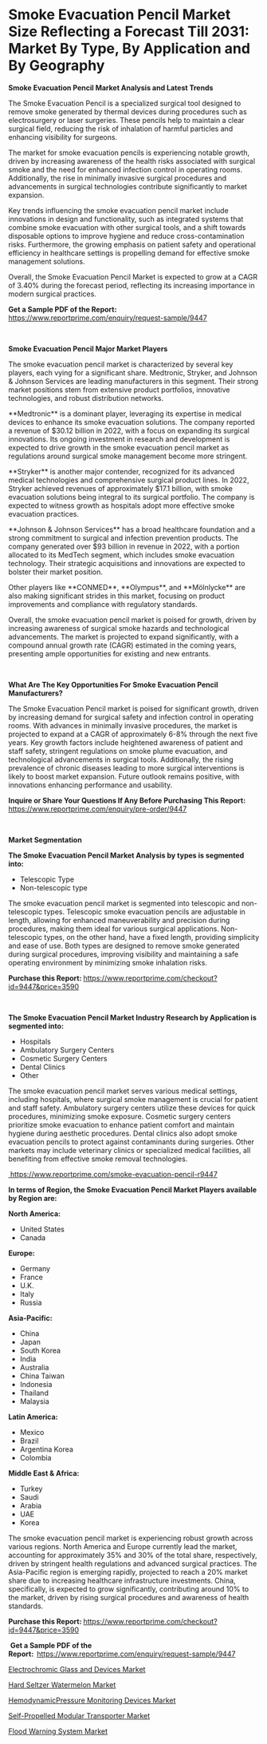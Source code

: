 <p><h1>Smoke Evacuation Pencil Market Size Reflecting a Forecast Till 2031: Market By Type, By Application and By Geography</h1></p><p><strong>Smoke Evacuation Pencil Market Analysis and Latest Trends</strong></p>
<p><p>The Smoke Evacuation Pencil is a specialized surgical tool designed to remove smoke generated by thermal devices during procedures such as electrosurgery or laser surgeries. These pencils help to maintain a clear surgical field, reducing the risk of inhalation of harmful particles and enhancing visibility for surgeons. </p><p>The market for smoke evacuation pencils is experiencing notable growth, driven by increasing awareness of the health risks associated with surgical smoke and the need for enhanced infection control in operating rooms. Additionally, the rise in minimally invasive surgical procedures and advancements in surgical technologies contribute significantly to market expansion. </p><p>Key trends influencing the smoke evacuation pencil market include innovations in design and functionality, such as integrated systems that combine smoke evacuation with other surgical tools, and a shift towards disposable options to improve hygiene and reduce cross-contamination risks. Furthermore, the growing emphasis on patient safety and operational efficiency in healthcare settings is propelling demand for effective smoke management solutions. </p><p>Overall, the Smoke Evacuation Pencil Market is expected to grow at a CAGR of 3.40% during the forecast period, reflecting its increasing importance in modern surgical practices.</p></p>
<p><strong>Get a Sample PDF of the Report:&nbsp;</strong> <a href="https://www.reportprime.com/enquiry/request-sample/9447">https://www.reportprime.com/enquiry/request-sample/9447</a></p>
<p>&nbsp;</p>
<p><strong>Smoke Evacuation Pencil Major Market Players</strong></p>
<p><p>The smoke evacuation pencil market is characterized by several key players, each vying for a significant share. Medtronic, Stryker, and Johnson & Johnson Services are leading manufacturers in this segment. Their strong market positions stem from extensive product portfolios, innovative technologies, and robust distribution networks.</p><p>**Medtronic** is a dominant player, leveraging its expertise in medical devices to enhance its smoke evacuation solutions. The company reported a revenue of $30.12 billion in 2022, with a focus on expanding its surgical innovations. Its ongoing investment in research and development is expected to drive growth in the smoke evacuation pencil market as regulations around surgical smoke management become more stringent.</p><p>**Stryker** is another major contender, recognized for its advanced medical technologies and comprehensive surgical product lines. In 2022, Stryker achieved revenues of approximately $17.1 billion, with smoke evacuation solutions being integral to its surgical portfolio. The company is expected to witness growth as hospitals adopt more effective smoke evacuation practices.</p><p>**Johnson & Johnson Services** has a broad healthcare foundation and a strong commitment to surgical and infection prevention products. The company generated over $93 billion in revenue in 2022, with a portion allocated to its MedTech segment, which includes smoke evacuation technology. Their strategic acquisitions and innovations are expected to bolster their market position.</p><p>Other players like **CONMED**, **Olympus**, and **Mölnlycke** are also making significant strides in this market, focusing on product improvements and compliance with regulatory standards.</p><p>Overall, the smoke evacuation pencil market is poised for growth, driven by increasing awareness of surgical smoke hazards and technological advancements. The market is projected to expand significantly, with a compound annual growth rate (CAGR) estimated in the coming years, presenting ample opportunities for existing and new entrants.</p></p>
<p>&nbsp;</p>
<p><strong>What Are The Key Opportunities For Smoke Evacuation Pencil Manufacturers?</strong></p>
<p><p>The Smoke Evacuation Pencil market is poised for significant growth, driven by increasing demand for surgical safety and infection control in operating rooms. With advances in minimally invasive procedures, the market is projected to expand at a CAGR of approximately 6-8% through the next five years. Key growth factors include heightened awareness of patient and staff safety, stringent regulations on smoke plume evacuation, and technological advancements in surgical tools. Additionally, the rising prevalence of chronic diseases leading to more surgical interventions is likely to boost market expansion. Future outlook remains positive, with innovations enhancing performance and usability.</p></p>
<p><strong>Inquire or Share Your Questions If Any Before Purchasing This Report:</strong> <a href="https://www.reportprime.com/enquiry/pre-order/9447">https://www.reportprime.com/enquiry/pre-order/9447</a></p>
<p>&nbsp;</p>
<p><strong>Market Segmentation</strong></p>
<p><strong>The Smoke Evacuation Pencil Market Analysis by types is segmented into:</strong></p>
<p><ul><li>Telescopic Type</li><li>Non-telescopic type</li></ul></p>
<p><p>The smoke evacuation pencil market is segmented into telescopic and non-telescopic types. Telescopic smoke evacuation pencils are adjustable in length, allowing for enhanced maneuverability and precision during procedures, making them ideal for various surgical applications. Non-telescopic types, on the other hand, have a fixed length, providing simplicity and ease of use. Both types are designed to remove smoke generated during surgical procedures, improving visibility and maintaining a safe operating environment by minimizing smoke inhalation risks.</p></p>
<p><strong>Purchase this Report:&nbsp;</strong><a href="https://www.reportprime.com/checkout?id=9447&price=3590">https://www.reportprime.com/checkout?id=9447&price=3590</a></p>
<p>&nbsp;</p>
<p><strong>The Smoke Evacuation Pencil Market Industry Research by Application is segmented into:</strong></p>
<p><ul><li>Hospitals</li><li>Ambulatory Surgery Centers</li><li>Cosmetic Surgery Centers</li><li>Dental Clinics</li><li>Other</li></ul></p>
<p><p>The smoke evacuation pencil market serves various medical settings, including hospitals, where surgical smoke management is crucial for patient and staff safety. Ambulatory surgery centers utilize these devices for quick procedures, minimizing smoke exposure. Cosmetic surgery centers prioritize smoke evacuation to enhance patient comfort and maintain hygiene during aesthetic procedures. Dental clinics also adopt smoke evacuation pencils to protect against contaminants during surgeries. Other markets may include veterinary clinics or specialized medical facilities, all benefiting from effective smoke removal technologies.</p></p>
<p><a href="https://www.reportprime.com/smoke-evacuation-pencil-r9447">&nbsp;https://www.reportprime.com/smoke-evacuation-pencil-r9447</a></p>
<p><strong>In terms of Region, the Smoke Evacuation Pencil Market Players available by Region are:</strong></p>
<p>
    <p> <strong> North America: </strong>
        <ul>
            <li>United States</li>
            <li>Canada</li>
        </ul>
        </p> 
    <p> <strong> Europe: </strong>
        <ul>
            <li>Germany</li>
            <li>France</li>
            <li>U.K.</li>
            <li>Italy</li>
            <li>Russia</li>
        </ul>
        </p> 
    <p> <strong> Asia-Pacific: </strong>
        <ul>
            <li>China</li>
            <li>Japan</li>
            <li>South Korea</li>
            <li>India</li>
            <li>Australia</li>
            <li>China Taiwan</li>
            <li>Indonesia</li>
            <li>Thailand</li>
            <li>Malaysia</li>
        </ul>
        </p> 
    <p> <strong> Latin America: </strong>
        <ul>
            <li>Mexico</li>
            <li>Brazil</li>
            <li>Argentina Korea</li>
            <li>Colombia</li>
        </ul>
        </p> 
    <p> <strong> Middle East & Africa: </strong>
        <ul>
            <li>Turkey</li>
            <li>Saudi</li>
            <li>Arabia</li>
            <li>UAE</li>
            <li>Korea</li>
        </ul>
    </p>
    </p>
<p><p>The smoke evacuation pencil market is experiencing robust growth across various regions. North America and Europe currently lead the market, accounting for approximately 35% and 30% of the total share, respectively, driven by stringent health regulations and advanced surgical practices. The Asia-Pacific region is emerging rapidly, projected to reach a 20% market share due to increasing healthcare infrastructure investments. China, specifically, is expected to grow significantly, contributing around 10% to the market, driven by rising surgical procedures and awareness of health standards.</p></p>
<p><strong>Purchase this Report: </strong><a href="https://www.reportprime.com/checkout?id=9447&price=3590">https://www.reportprime.com/checkout?id=9447&price=3590</a></p>
<p>&nbsp;<strong>Get a Sample PDF of the Report:&nbsp;&nbsp;</strong><a href="https://www.reportprime.com/enquiry/request-sample/9447">https://www.reportprime.com/enquiry/request-sample/9447</a></p>
<p><strong></strong></p>
<p><p><a href="https://medium.com/@ruhinayunsa/the-electrochromic-glass-and-devices-market-research-report-provides-an-in-depth-and-up-to-date-c941ff508c7f">Electrochromic Glass and Devices Market</a></p><p><a href="https://www.linkedin.com/pulse/charting-future-comprehensive-analysis-global-hard-seltzer-hp2yf?trackingId=ZZjiezhSSv2ysQiSecPrcA%3D%3D">Hard Seltzer Watermelon Market</a></p><p><a href="https://github.com/Rekhakhatun65/Market-Research-Report-List-1/blob/main/hemodynamicpressure-monitoring-devices-market.md">HemodynamicPressure Monitoring Devices Market</a></p><p><a href="https://medium.com/@ruhinayunsa/the-self-propelled-modular-transporter-market-is-experiencing-higher-than-anticipated-demand-c3974d372b6d">Self-Propelled Modular Transporter Market</a></p><p><a href="https://www.linkedin.com/pulse/global-flood-warning-system-market-sector-types-applications-v6w0e?trackingId=%2BuqjRmvbT0yDmXGZoqKx3Q%3D%3D">Flood Warning System Market</a></p></p>